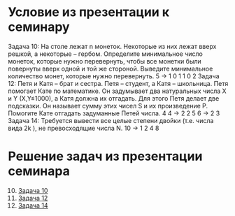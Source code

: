 # Условие из презентации к семинару
Задача 10: На столе лежат n монеток. Некоторые из них лежат вверх
решкой, а некоторые – гербом. Определите минимальное число
монеток, которые нужно перевернуть, чтобы все монетки были
повернуты вверх одной и той же стороной. Выведите минимальное
количество монет, которые нужно перевернуть.
5 -> 1 0 1 1 0
2
Задача 12: Петя и Катя – брат и сестра. Петя – студент, а Катя –
школьница. Петя помогает Кате по математике. Он задумывает два
натуральных числа X и Y (X,Y≤1000), а Катя должна их отгадать. Для
этого Петя делает две подсказки. Он называет сумму этих чисел S и их
произведение P. Помогите Кате отгадать задуманные Петей числа.
4 4 -> 2 2
5 6 -> 2 3
Задача 14: Требуется вывести все целые степени двойки (т.е. числа
вида 2k
), не превосходящие числа N.
10 -> 1 2 4 8

# Решение задач из презентации семинара
10. [Задача 10](https://github.com/allseenn/python3/blob/main/02.Tasks/10.py)
12. [Задача 12](https://github.com/allseenn/python3/blob/main/02.Tasks/12.py)
14. [Задача 14](https://github.com/allseenn/python3/blob/main/02.Tasks/14.py)

